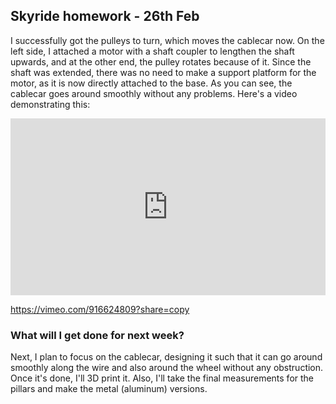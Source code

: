 ## Skyride homework - 26th Feb

I successfully got the pulleys to turn, which moves the cablecar now. On the left side, I attached a motor with a shaft coupler to lengthen the shaft upwards, and at the other end, the pulley rotates because of it. Since the shaft was extended, there was no need to make a support platform for the motor, as it is now directly attached to the base. As you can see, the cablecar goes around smoothly without any problems. Here's a video demonstrating this:

<div style="padding:56.21% 0 0 0;position:relative;"><iframe src="https://player.vimeo.com/video/916624809?badge=0&amp;autopause=0&amp;player_id=0&amp;app_id=58479" frameborder="0" allow="autoplay; fullscreen; picture-in-picture" style="position:absolute;top:0;left:0;width:100%;height:100%;" title="20240225_134933"></iframe></div><script src="https://player.vimeo.com/api/player.js"></script>

https://vimeo.com/916624809?share=copy

### What will I get done for next week?

Next, I plan to focus on the cablecar, designing it such that it can go around smoothly along the wire and also around the wheel without any obstruction. Once it's done, I'll 3D print it. Also, I'll take the final measurements for the pillars and make the metal (aluminum) versions.
